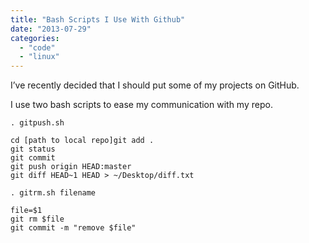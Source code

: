 ```yaml
---
title: "Bash Scripts I Use With Github"
date: "2013-07-29"
categories: 
  - "code"
  - "linux"
---
```


I’ve recently decided that I should put some of my projects on GitHub.

I use two bash scripts to ease my communication with my repo.

`. gitpush.sh`

```
cd [path to local repo]git add .
git status
git commit
git push origin HEAD:master
git diff HEAD~1 HEAD > ~/Desktop/diff.txt
```

`. gitrm.sh filename`

```
file=$1
git rm $file
git commit -m "remove $file"
```
